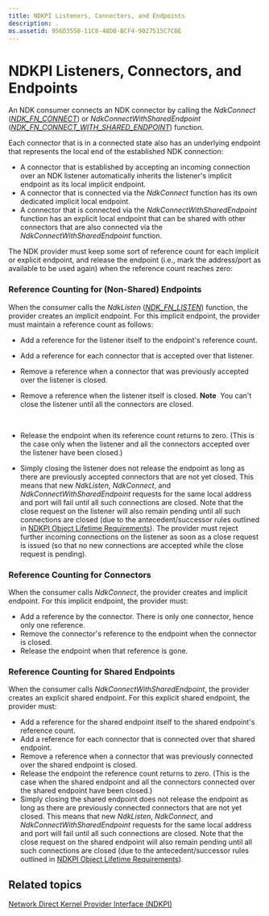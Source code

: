 ```yaml
---
title: NDKPI Listeners, Connectors, and Endpoints
description: .
ms.assetid: 956D3550-11C8-48D0-BCF4-9027515C7C0E
---
```


# NDKPI Listeners, Connectors, and Endpoints


An NDK consumer connects an NDK connector by calling the *NdkConnect* ([*NDK\_FN\_CONNECT*](https://msdn.microsoft.com/library/windows/hardware/hh439865)) or *NdkConnectWithSharedEndpoint* ([*NDK\_FN\_CONNECT\_WITH\_SHARED\_ENDPOINT*](https://msdn.microsoft.com/library/windows/hardware/hh439868)) function.

Each connector that is in a connected state also has an underlying endpoint that represents the local end of the established NDK connection:

-   A connector that is established by accepting an incoming connection over an NDK listener automatically inherits the listener's implicit endpoint as its local implicit endpoint.
-   A connector that is connected via the *NdkConnect* function has its own dedicated implicit local endpoint.
-   A connector that is connected via the *NdkConnectWithSharedEndpoint* function has an explicit local endpoint that can be shared with other connectors that are also connected via the *NdkConnectWithSharedEndpoint* function.

The NDK provider must keep some sort of reference count for each implicit or explicit endpoint, and release the endpoint (i.e., mark the address/port as available to be used again) when the reference count reaches zero:

### Reference Counting for (Non-Shared) Endpoints

When the consumer calls the *NdkListen* ([*NDK\_FN\_LISTEN*](https://msdn.microsoft.com/library/windows/hardware/hh439902)) function, the provider creates an implicit endpoint. For this implicit endpoint, the provider must maintain a reference count as follows:

-   Add a reference for the listener itself to the endpoint's reference count.
-   Add a reference for each connector that is accepted over that listener.
-   Remove a reference when a connector that was previously accepted over the listener is closed.
-   Remove a reference when the listener itself is closed.
    **Note**  You can't close the listener until all the connectors are closed.

     

-   Release the endpoint when its reference count returns to zero. (This is the case only when the listener and all the connectors accepted over the listener have been closed.)
-   Simply closing the listener does not release the endpoint as long as there are previously accepted connectors that are not yet closed. This means that new *NdkListen*, *NdkConnect*, and *NdkConnectWithSharedEndpoint* requests for the same local address and port will fail until all such connections are closed. Note that the close request on the listener will also remain pending until all such connections are closed (due to the antecedent/successor rules outlined in [NDKPI Object Lifetime Requirements](ndkpi-object-lifetime-requirements.md)). The provider must reject further incoming connections on the listener as soon as a close request is issued (so that no new connections are accepted while the close request is pending).

### Reference Counting for Connectors

When the consumer calls *NdkConnect*, the provider creates and implicit endpoint. For this implicit endpoint, the provider must:

-   Add a reference by the connector. There is only one connector, hence only one reference.
-   Remove the connector's reference to the endpoint when the connector is closed.
-   Release the endpoint when that reference is gone.

### Reference Counting for Shared Endpoints

When the consumer calls *NdkConnectWithSharedEndpoint*, the provider creates an explicit shared endpoint. For this explicit shared endpoint, the provider must:

-   Add a reference for the shared endpoint itself to the shared endpoint's reference count.
-   Add a reference for each connector that is connected over that shared endpoint.
-   Remove a reference when a connector that was previously connected over the shared endpoint is closed.
-   Release the endpoint the reference count returns to zero. (This is the case when the shared endpoint and all the connectors connected over the shared endpoint have been closed.)
-   Simply closing the shared endpoint does not release the endpoint as long as there are previously connected connectors that are not yet closed. This means that new *NdkListen*, *NdkConnect*, and *NdkConnectWithSharedEndpoint* requests for the same local address and port will fail until all such connections are closed. Note that the close request on the shared endpoint will also remain pending until all such connections are closed (due to the antecedent/successor rules outlined in [NDKPI Object Lifetime Requirements](ndkpi-object-lifetime-requirements.md)).

## Related topics


[Network Direct Kernel Provider Interface (NDKPI)](network-direct-kernel-programming-interface--ndkpi-.md)

 

 






